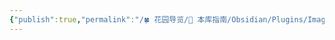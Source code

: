 ```yaml
---
{"publish":true,"permalink":"/🍀 花园导览/🧰 本库指南/Obsidian/Plugins/Image Context Menus.md","created":"2024-11-18","modified":"2024-11-18","published":"2025-07-10T20:52:43.739+08:00","tags":["obsidian插件"],"cssclasses":""}
---
```



